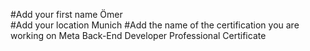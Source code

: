 #Add your first name
    Ömer    
#Add your location
    Munich
#Add the name of the certification you are working on
    Meta Back-End Developer Professional Certificate